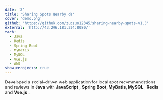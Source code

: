 ```yaml
---
date: '2'
title: 'Sharing Spots Nearby de'
cover: 'demo.png'
github: 'https://github.com/zuozuo12345/sharing-nearby-spots-v1.0'
external: 'http://43.206.181.204:8080/'
tech:
  - Java
  - Redis
  - Spring Boot
  - MyBatis
  - MySQL
  - Vue.js
  - AWS
showInProjects: true
---
```

Developed a social-driven web application for local spot recommendations and reviews in **Java** with  **JavaScript** ,  **Spring Boot**, **MyBatis**, **MySQL** , **Redis** and  **Vue.js** .
